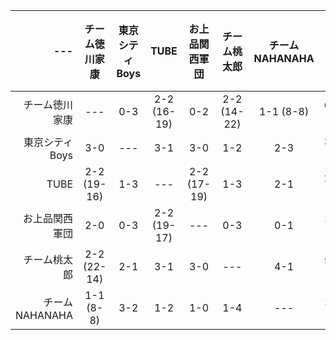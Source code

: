 | --- | チーム徳川家康 | 東京シティBoys | TUBE | お上品関西軍団 | チーム桃太郎 | チームNAHANAHA | チーム勝敗 | チーム順位|
| ----: | :---: | :---: | :---: | :---: | :---: | :---: | :---: | :---: |
| チーム徳川家康 | --- | 0-3 | 2-2 (16-19) | 0-2 | 2-2 (14-22) | 1-1 (8-8) | 0-3 | -- |
| 東京シティBoys | 3-0 | --- | 3-1 | 3-0 | 1-2 | 2-3 | 3-2 | -- |
| TUBE | 2-2 (19-16) | 1-3 | --- | 2-2 (17-19) | 1-3 | 2-1 | 2-3 | -- |
| お上品関西軍団 | 2-0 | 0-3 | 2-2 (19-17) | --- | 0-3 | 0-1 | 1-2 | -- |
| チーム桃太郎 | 2-2 (22-14) | 2-1 | 3-1 | 3-0 | --- | 4-1 | 5-0 | -- |
| チームNAHANAHA | 1-1 (8-8) | 3-2 | 1-2 | 1-0 | 1-4 | --- | 1-2 | -- |
